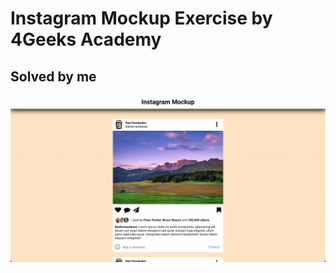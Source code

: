 # Instagram Mockup Exercise by 4Geeks Academy

## Solved by me

![Instagram Mockyp Exercise by 4Geeks Academy](img/Instagram-Mockup-Result.jpg)
